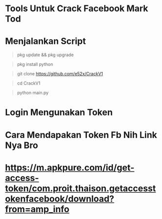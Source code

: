 # Tools Untuk Crack Facebook Mark Tod




# Menjalankan Script


> pkg update && pkg upgrade

> pkg install python 

> git clone https://github.com/e52x/CrackV1

> cd CrackV1

> python main.py



# Login Mengunakan Token 




# Cara Mendapakan Token Fb Nih Link Nya Bro

# https://m.apkpure.com/id/get-access-token/com.proit.thaison.getaccesstokenfacebook/download?from=amp_info



